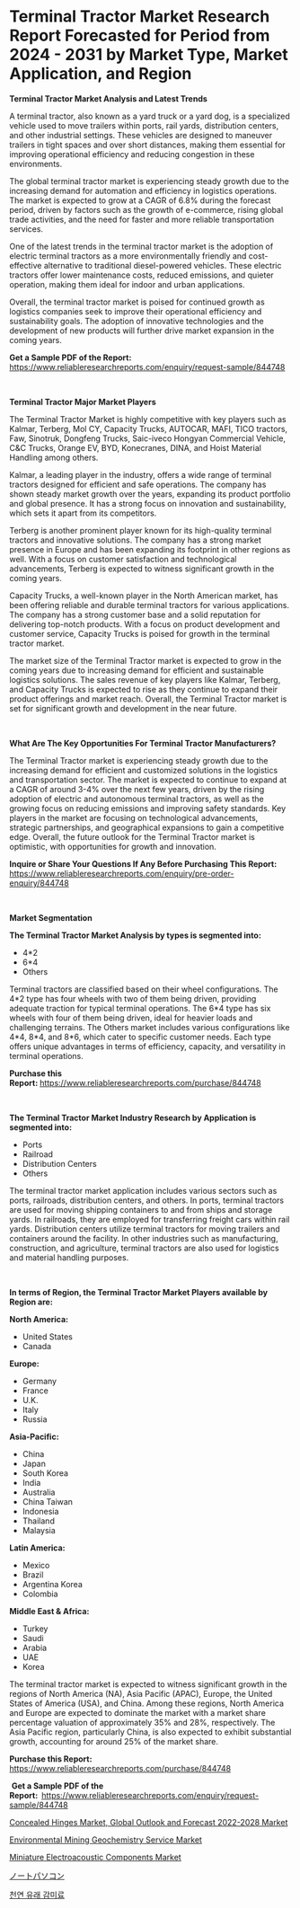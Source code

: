 <p><h1>Terminal Tractor Market Research Report Forecasted for Period from 2024 -  2031 by Market Type, Market Application, and Region</h1></p><p><strong>Terminal Tractor Market Analysis and Latest Trends</strong></p>
<p><p>A terminal tractor, also known as a yard truck or a yard dog, is a specialized vehicle used to move trailers within ports, rail yards, distribution centers, and other industrial settings. These vehicles are designed to maneuver trailers in tight spaces and over short distances, making them essential for improving operational efficiency and reducing congestion in these environments.</p><p>The global terminal tractor market is experiencing steady growth due to the increasing demand for automation and efficiency in logistics operations. The market is expected to grow at a CAGR of 6.8% during the forecast period, driven by factors such as the growth of e-commerce, rising global trade activities, and the need for faster and more reliable transportation services.</p><p>One of the latest trends in the terminal tractor market is the adoption of electric terminal tractors as a more environmentally friendly and cost-effective alternative to traditional diesel-powered vehicles. These electric tractors offer lower maintenance costs, reduced emissions, and quieter operation, making them ideal for indoor and urban applications.</p><p>Overall, the terminal tractor market is poised for continued growth as logistics companies seek to improve their operational efficiency and sustainability goals. The adoption of innovative technologies and the development of new products will further drive market expansion in the coming years.</p></p>
<p><strong>Get a Sample PDF of the Report:&nbsp;</strong> <a href="https://www.reliableresearchreports.com/enquiry/request-sample/844748">https://www.reliableresearchreports.com/enquiry/request-sample/844748</a></p>
<p>&nbsp;</p>
<p><strong>Terminal Tractor Major Market Players</strong></p>
<p><p>The Terminal Tractor Market is highly competitive with key players such as Kalmar, Terberg, Mol CY, Capacity Trucks, AUTOCAR, MAFI, TICO tractors, Faw, Sinotruk, Dongfeng Trucks, Saic-iveco Hongyan Commercial Vehicle, C&C Trucks, Orange EV, BYD, Konecranes, DINA, and Hoist Material Handling among others. </p><p>Kalmar, a leading player in the industry, offers a wide range of terminal tractors designed for efficient and safe operations. The company has shown steady market growth over the years, expanding its product portfolio and global presence. It has a strong focus on innovation and sustainability, which sets it apart from its competitors. </p><p>Terberg is another prominent player known for its high-quality terminal tractors and innovative solutions. The company has a strong market presence in Europe and has been expanding its footprint in other regions as well. With a focus on customer satisfaction and technological advancements, Terberg is expected to witness significant growth in the coming years.</p><p>Capacity Trucks, a well-known player in the North American market, has been offering reliable and durable terminal tractors for various applications. The company has a strong customer base and a solid reputation for delivering top-notch products. With a focus on product development and customer service, Capacity Trucks is poised for growth in the terminal tractor market.</p><p>The market size of the Terminal Tractor market is expected to grow in the coming years due to increasing demand for efficient and sustainable logistics solutions. The sales revenue of key players like Kalmar, Terberg, and Capacity Trucks is expected to rise as they continue to expand their product offerings and market reach. Overall, the Terminal Tractor market is set for significant growth and development in the near future.</p></p>
<p>&nbsp;</p>
<p><strong>What Are The Key Opportunities For Terminal Tractor Manufacturers?</strong></p>
<p><p>The Terminal Tractor market is experiencing steady growth due to the increasing demand for efficient and customized solutions in the logistics and transportation sector. The market is expected to continue to expand at a CAGR of around 3-4% over the next few years, driven by the rising adoption of electric and autonomous terminal tractors, as well as the growing focus on reducing emissions and improving safety standards. Key players in the market are focusing on technological advancements, strategic partnerships, and geographical expansions to gain a competitive edge. Overall, the future outlook for the Terminal Tractor market is optimistic, with opportunities for growth and innovation.</p></p>
<p><strong>Inquire or Share Your Questions If Any Before Purchasing This Report:</strong> <a href="https://www.reliableresearchreports.com/enquiry/pre-order-enquiry/844748">https://www.reliableresearchreports.com/enquiry/pre-order-enquiry/844748</a></p>
<p>&nbsp;</p>
<p><strong>Market Segmentation</strong></p>
<p><strong>The Terminal Tractor Market Analysis by types is segmented into:</strong></p>
<p><ul><li>4*2</li><li>6*4</li><li>Others</li></ul></p>
<p><p>Terminal tractors are classified based on their wheel configurations. The 4*2 type has four wheels with two of them being driven, providing adequate traction for typical terminal operations. The 6*4 type has six wheels with four of them being driven, ideal for heavier loads and challenging terrains. The Others market includes various configurations like 4*4, 8*4, and 8*6, which cater to specific customer needs. Each type offers unique advantages in terms of efficiency, capacity, and versatility in terminal operations.</p></p>
<p><strong>Purchase this Report:&nbsp;</strong><a href="https://www.reliableresearchreports.com/purchase/844748">https://www.reliableresearchreports.com/purchase/844748</a></p>
<p>&nbsp;</p>
<p><strong>The Terminal Tractor Market Industry Research by Application is segmented into:</strong></p>
<p><ul><li>Ports</li><li>Railroad</li><li>Distribution Centers</li><li>Others</li></ul></p>
<p><p>The terminal tractor market application includes various sectors such as ports, railroads, distribution centers, and others. In ports, terminal tractors are used for moving shipping containers to and from ships and storage yards. In railroads, they are employed for transferring freight cars within rail yards. Distribution centers utilize terminal tractors for moving trailers and containers around the facility. In other industries such as manufacturing, construction, and agriculture, terminal tractors are also used for logistics and material handling purposes.</p></p>
<p>&nbsp;</p>
<p><strong>In terms of Region, the Terminal Tractor Market Players available by Region are:</strong></p>
<p>
    <p> <strong> North America: </strong>
        <ul>
            <li>United States</li>
            <li>Canada</li>
        </ul>
        </p> 
    <p> <strong> Europe: </strong>
        <ul>
            <li>Germany</li>
            <li>France</li>
            <li>U.K.</li>
            <li>Italy</li>
            <li>Russia</li>
        </ul>
        </p> 
    <p> <strong> Asia-Pacific: </strong>
        <ul>
            <li>China</li>
            <li>Japan</li>
            <li>South Korea</li>
            <li>India</li>
            <li>Australia</li>
            <li>China Taiwan</li>
            <li>Indonesia</li>
            <li>Thailand</li>
            <li>Malaysia</li>
        </ul>
        </p> 
    <p> <strong> Latin America: </strong>
        <ul>
            <li>Mexico</li>
            <li>Brazil</li>
            <li>Argentina Korea</li>
            <li>Colombia</li>
        </ul>
        </p> 
    <p> <strong> Middle East & Africa: </strong>
        <ul>
            <li>Turkey</li>
            <li>Saudi</li>
            <li>Arabia</li>
            <li>UAE</li>
            <li>Korea</li>
        </ul>
    </p>
    </p>
<p><p>The terminal tractor market is expected to witness significant growth in the regions of North America (NA), Asia Pacific (APAC), Europe, the United States of America (USA), and China. Among these regions, North America and Europe are expected to dominate the market with a market share percentage valuation of approximately 35% and 28%, respectively. The Asia Pacific region, particularly China, is also expected to exhibit substantial growth, accounting for around 25% of the market share.</p></p>
<p><strong>Purchase this Report: </strong><a href="https://www.reliableresearchreports.com/purchase/844748">https://www.reliableresearchreports.com/purchase/844748</a></p>
<p>&nbsp;<strong>Get a Sample PDF of the Report:&nbsp;&nbsp;</strong><a href="https://www.reliableresearchreports.com/enquiry/request-sample/844748">https://www.reliableresearchreports.com/enquiry/request-sample/844748</a></p>
<p><strong></strong></p>
<p><p><a href="https://view.publitas.com/reportprime-1/concealed-hinges-market-global-outlook-and-forecast-2022-2028-market-insights-market-players-and-forecast-till-2030/">Concealed Hinges Market, Global Outlook and Forecast 2022-2028 Market</a></p><p><a href="https://issuu.com/reportprime-2/docs/environmental-mining-geochemistry-service-market-s">Environmental Mining Geochemistry Service Market</a></p><p><a href="https://fuschia-pecorino-a6d.notion.site/Miniature-Electroacoustic-Components-Market-Size-Market-Trends-and-Growth-Outlook-forecasted-for-p-d1d623266fac494183c30fa03618145d">Miniature Electroacoustic Components Market</a></p><p><a href="https://github.com/adcxff01450218/Market-Research-Report-List-1/blob/main/4202340187816.md">ノートパソコン</a></p><p><a href="https://github.com/vsn7qpua81q/Market-Research-Report-List-1/blob/main/3666837187751.md">천연 유래 감미료</a></p></p>